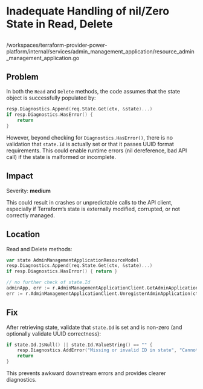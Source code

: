 # Inadequate Handling of nil/Zero State in Read, Delete

##

/workspaces/terraform-provider-power-platform/internal/services/admin_management_application/resource_admin_management_application.go

## Problem

In both the `Read` and `Delete` methods, the code assumes that the state object is successfully populated by:

```go
resp.Diagnostics.Append(req.State.Get(ctx, &state)...)
if resp.Diagnostics.HasError() {
    return
}
```

However, beyond checking for `Diagnostics.HasError()`, there is no validation that `state.Id` is actually set or that it passes UUID format requirements. This could enable runtime errors (nil dereference, bad API call) if the state is malformed or incomplete.

## Impact

Severity: **medium**

This could result in crashes or unpredictable calls to the API client, especially if Terraform’s state is externally modified, corrupted, or not correctly managed.

## Location

Read and Delete methods:

```go
var state AdminManagementApplicationResourceModel
resp.Diagnostics.Append(req.State.Get(ctx, &state)...) 
if resp.Diagnostics.HasError() { return }

// no further check of state.Id
adminApp, err := r.AdminManagementApplicationClient.GetAdminApplication(ctx, state.Id.ValueString())
err := r.AdminManagementApplicationClient.UnregisterAdminApplication(ctx, state.Id.ValueString())
```

## Fix

After retrieving state, validate that `state.Id` is set and is non-zero (and optionally validate UUID correctness):

```go
if state.Id.IsNull() || state.Id.ValueString() == "" {
    resp.Diagnostics.AddError("Missing or invalid ID in state", "Cannot perform operation: resource ID is not set or invalid.")
    return
}
```

This prevents awkward downstream errors and provides clearer diagnostics.
